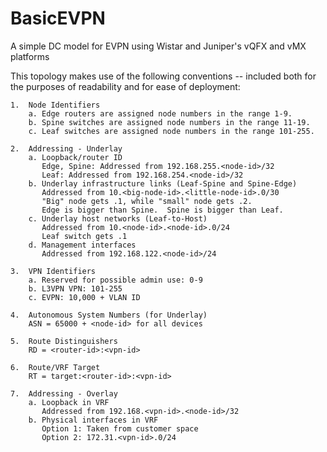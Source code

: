 # BasicEVPN
A simple DC model for EVPN using Wistar and Juniper's vQFX and vMX platforms

This topology makes use of the following conventions -- included both for
the purposes of readability and for ease of deployment:

    1.  Node Identifiers
        a. Edge routers are assigned node numbers in the range 1-9.
        b. Spine switches are assigned node numbers in the range 11-19.
        c. Leaf switches are assigned node numbers in the range 101-255.

    2.  Addressing - Underlay
        a. Loopback/router ID
           Edge, Spine: Addressed from 192.168.255.<node-id>/32
           Leaf: Addressed from 192.168.254.<node-id>/32
        b. Underlay infrastructure links (Leaf-Spine and Spine-Edge)
           Addressed from 10.<big-node-id>.<little-node-id>.0/30
           "Big" node gets .1, while "small" node gets .2.
           Edge is bigger than Spine.  Spine is bigger than Leaf.
        c. Underlay host networks (Leaf-to-Host)
           Addressed from 10.<node-id>.<node-id>.0/24
           Leaf switch gets .1
        d. Management interfaces
           Addressed from 192.168.122.<node-id>/24

    3.  VPN Identifiers
        a. Reserved for possible admin use: 0-9
        b. L3VPN VPN: 101-255
        c. EVPN: 10,000 + VLAN ID

    4.  Autonomous System Numbers (for Underlay)
        ASN = 65000 + <node-id> for all devices

    5.  Route Distinguishers
        RD = <router-id>:<vpn-id>

    6.  Route/VRF Target
        RT = target:<router-id>:<vpn-id>

    7.  Addressing - Overlay
        a. Loopback in VRF
           Addressed from 192.168.<vpn-id>.<node-id>/32
        b. Physical interfaces in VRF
           Option 1: Taken from customer space
           Option 2: 172.31.<vpn-id>.0/24
